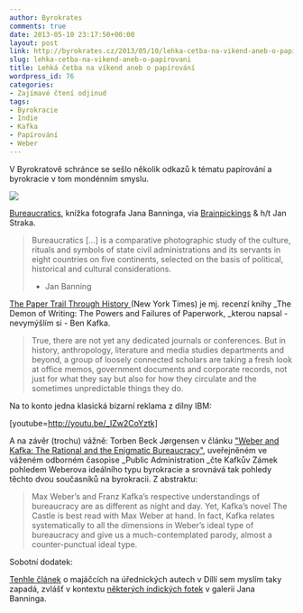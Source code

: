 ```yaml
---
author: Byrokrates
comments: true
date: 2013-05-10 23:17:50+00:00
layout: post
link: http://byrokrates.cz/2013/05/10/lehka-cetba-na-vikend-aneb-o-papirovani/
slug: lehka-cetba-na-vikend-aneb-o-papirovani
title: Lehká četba na víkend aneb o papírování
wordpress_id: 76
categories:
- Zajímavé čtení odjinud
tags:
- Byrokracie
- Indie
- Kafka
- Papírování
- Weber
---
```


V Byrokratově schránce se sešlo několik odkazů k tématu papírování a byrokracie v tom mondénním smyslu.

![](http://www.brainpickings.org/wp-content/uploads/2011/04/bureaucratics1.jpg)

<!-- more -->

[Bureaucratics](http://www.janbanning.com/gallery/bureaucratics/), knížka fotografa Jana Banninga, via [Brainpickings](http://www.brainpickings.org/index.php/2011/04/04/jan-banning-bureaucratics/?utm_content=bufferf3cdb&utm_source=buffer&utm_medium=twitter&utm_campaign=Buffer&buffer_share=b5b8c) & h/t Jan Straka.


<blockquote>Bureaucratics [...] is a comparative photographic study of the culture, rituals and symbols of state civil administrations and its servants in eight countries on five continents, selected on the basis of political, historical and cultural considerations.

- Jan Banning</blockquote>


[The Paper Trail Through History ](http://www.nytimes.com/2012/12/17/books/noting-the-history-of-the-paper-trail.html?pagewanted=all&_r=0)(New York Times) je mj. recenzí knihy _The Demon of Writing: The Powers and Failures of Paperwork, _kterou napsal - nevymýšlím si - Ben Kafka.


<blockquote>True, there are not yet any dedicated journals or conferences. But in history, anthropology, literature and media studies departments and beyond, a group of loosely connected scholars are taking a fresh look at office memos, government documents and corporate records, not just for what they say but also for how they circulate and the sometimes unpredictable things they do.</blockquote>


Na to konto jedna klasická bizarní reklama z dílny IBM:

[youtube=http://youtu.be/_IZw2CoYztk]

A na závěr (trochu) vážně: Torben Beck Jørgensen v článku ["Weber and Kafka: The Rational and the Enigmatic Bureaucracy"](http://onlinelibrary.wiley.com/store/10.1111/j.1467-9299.2011.01957.x/asset/j.1467-9299.2011.01957.x.pdf?v=1&t=hgjwjedq&s=495ac3302656fe45f8c993da644d1ed1b5cc83b9), uveřejněném ve váženém odborném časopise _Public Administration _čte Kafkův Zámek pohledem Weberova ideálního typu byrokracie a srovnává tak pohledy těchto dvou současníků na byrokracii. Z abstraktu:


<blockquote>Max Weber’s and Franz Kafka’s respective understandings of bureaucracy are as different as night and day. Yet, Kafka’s novel The Castle is best read with Max Weber at hand. In fact, Kafka
relates systematically to all the dimensions in Weber’s ideal type of bureaucracy and give us a much-contemplated parody, almost a counter-punctual ideal type.</blockquote>


Sobotní dodatek:

[Tenhle článek](http://www.guardian.co.uk/world/2013/apr/17/india-vvip-lights-lal-batti-traffic) o majáčcích na úřednických autech v Díllí sem myslím taky zapadá, zvlášť v kontextu [některých indických fotek](http://images.janbanning.com/album/bureaucratics#3) v galerii Jana Banninga.
